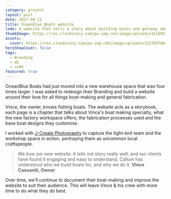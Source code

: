 ```yaml
---
category: project
layout: post
date: 2017-09-12
title: Oceanblue Boats website
lede: A website that tells a story about building boats and getaway adventures.
thumbImage: https://res.cloudinary.com/pw-img-cdn/image/upload/v1516953101/okok/thumb-oceanblueboats.jpg
assets: 
  cover: https://res.cloudinary.com/pw-img-cdn/image/upload/v1513597864/okok/oceanblueboats-video-poster.jpg
heroShowCover: false
tags: 
  - Branding
  - UI
  - code
featured: true
---
```


OceanBlue Boats had just moved into a new warehouse space that was four times larger. I was asked to redesign their Branding and build a website around their love for all things boat-making and general fabrication.

<Media ratio="1039/1500" image="https://res.cloudinary.com/pw-img-cdn/image/upload/v1513597864/okok/oceanblueboats-video-poster.jpg" />

<Media ratio="708/1500" image="https://res.cloudinary.com/pw-img-cdn/image/upload/v1522320737/okok/oceanblueboats-mobile-screens-dark.png" />

<!-- <MediaVideo src="/images/oceanblueboats-desktop-video.mp4" /> -->

Vince, the owner, knows fishing boats. The website acts as a storybook, each page is a chapter that talks about Vince's boat making specialty, what the new factory workspace offers, the fabrication processes used and the base boat designs they customise.

I worked with [J-Create Photography](http://j-create.com.au/) to capture the tight-knit team and the workshop space in action, portraying them as uncommon local craftspeople.

> We love our new website. It tells out story really well, and our clients have found it engaging and easy to understand. Callum has understood who we build boats for, and why we do it. **Vince Cassaniti, Owner**

<MediaVideo frame src="287001487" ratio="540/779" />

<!-- <Media image="https://res.cloudinary.com/pw-img-cdn/image/upload/v1517378751/okok/oceanblueboats-layout-d.jpg" /> -->

Over time, we'll continue to document their boat-making and improve the website to suit their audience. This will leave Vince & his crew with more time to do what they do best.

<!-- @[MarkdownNote](note="Frontend development done in collaboration with <a href='https://github.com/BarryPH'> Barry Phillip Hall.</a>") -->

<PostButton link="https://oceanblueboats.com.au" label="Visit Oceanblue Boats" />

<script>
import Media from "../../../src/components/Media";
import MediaVideo from "../../../src/components/MediaVideo";
import PostButton from "../../../src/components/PostButton";
export default {
  components: {
    Media,
    MediaVideo,
    PostButton
  }
}
</script>
